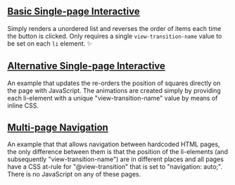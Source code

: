 ## [Basic Single-page Interactive](https://css-view-transition.vercel.app/interactive-basic.html)

Simply renders a unordered list and reverses the order of items each time the button is clicked. Only requires a single `view-transition-name` value to be set on each `li` element. ✨

## [Alternative Single-page Interactive](https://css-view-transition.vercel.app/interative.html)

An example that updates the re-orders the position of squares directly on the page with JavaScript. The animations are created simply by providing each li-element with a unique "view-transition-name" value by means of inline CSS.


## [Multi-page Navigation](https://css-view-transition.vercel.app/option-a.html)

An example that that allows navigation between hardcoded HTML pages, the only difference between them is that the position of the li-elements (and subsequently "view-transition-name") are in different places and all pages have a CSS at-rule for "@view-transition" that is set to "navigation: auto;". There is no JavaScript on any of these pages.
